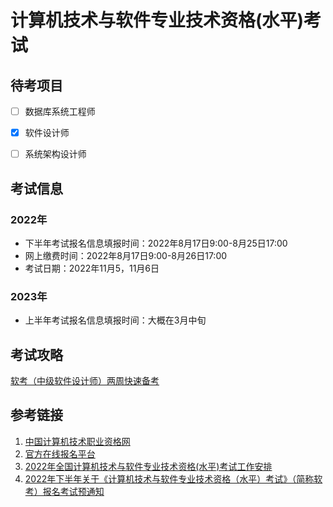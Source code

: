 # 计算机技术与软件专业技术资格(水平)考试

## 待考项目

- [ ] 数据库系统工程师
- [x] 软件设计师
- [ ] 系统架构设计师



## 考试信息

### 2022年
- 下半年考试报名信息填报时间：2022年8月17日9:00-8月25日17:00
- 网上缴费时间：2022年8月17日9:00-8月26日17:00
- 考试日期：2022年11月5，11月6日

### 2023年
- 上半年考试报名信息填报时间：大概在3月中旬

## 考试攻略

[软考（中级软件设计师）两周快速备考](https://www.bilibili.com/video/BV1ZX4y1K7HL)



## 参考链接

1. [中国计算机技术职业资格网](https://www.ruankao.org.cn/)
2. [官方在线报名平台](https://bm.ruankao.org.cn/sign/welcome)
3. [2022年全国计算机技术与软件专业技术资格(水平)考试工作安排](https://www.ruankao.org.cn/arrange/details?id=100002220222103726231705)
4. [2022年下半年关于《计算机技术与软件专业技术资格（水平）考试》（简称软考）报名考试预通知](http://ss.scnu.edu.cn/a/20220701/3773.html)



